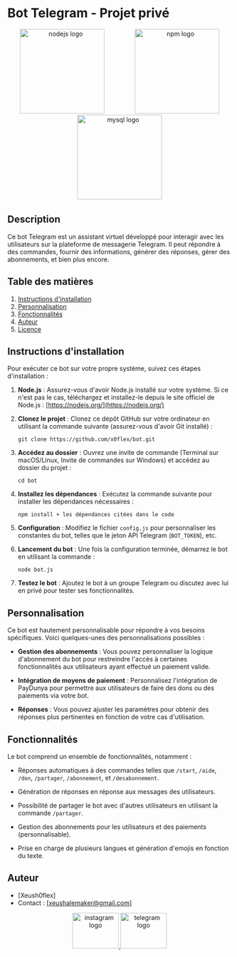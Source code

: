# Bot Telegram - Projet privé 

<div align="center">
 <img src="https://cdn.jsdelivr.net/gh/devicons/devicon/icons/nodejs/nodejs-original.svg" height="190" alt="nodejs logo"  />
  <img width="60" />
 <img src="https://cdn.jsdelivr.net/gh/devicons/devicon/icons/npm/npm-original-wordmark.svg" height="190" alt="npm logo"  />
  <img width="60" />
  <img src="https://cdn.jsdelivr.net/gh/devicons/devicon/icons/mysql/mysql-original.svg" height="190" alt="mysql logo"  />
  <img width="60" />
   </div>
   
## Description

Ce bot Telegram est un assistant virtuel développé pour interagir avec les utilisateurs sur la plateforme de messagerie Telegram. Il peut répondre à des commandes, fournir des informations, générer des réponses, gérer des abonnements, et bien plus encore.

## Table des matières

1. [Instructions d'installation](#instructions-dinstallation)
2. [Personnalisation](#personnalisation)
3. [Fonctionnalités](#fonctionnalités)
4. [Auteur](#auteur)
5. [Licence](#licence)

## Instructions d'installation

Pour exécuter ce bot sur votre propre système, suivez ces étapes d'installation :

1. **Node.js** : Assurez-vous d'avoir Node.js installé sur votre système. Si ce n'est pas le cas, téléchargez et installez-le depuis le site officiel de Node.js : [https://nodejs.org/](https://nodejs.org/)

2. **Clonez le projet** : Clonez ce dépôt GitHub sur votre ordinateur en utilisant la commande suivante (assurez-vous d'avoir Git installé) :
   ```
   git clone https://github.com/x0flex/bot.git
   ```

3. **Accédez au dossier** : Ouvrez une invite de commande (Terminal sur macOS/Linux, Invite de commandes sur Windows) et accédez au dossier du projet :
   ```
   cd bot
   ```

4. **Installez les dépendances** : Exécutez la commande suivante pour installer les dépendances nécessaires :
   ```
   npm install + les dépendances citées dans le code
   ```

5. **Configuration** : Modifiez le fichier `config.js` pour personnaliser les constantes du bot, telles que le jeton API Telegram (`BOT_TOKEN`), etc.

6. **Lancement du bot** : Une fois la configuration terminée, démarrez le bot en utilisant la commande :
   ```
   node bot.js
   ```

7. **Testez le bot** : Ajoutez le bot à un groupe Telegram ou discutez avec lui en privé pour tester ses fonctionnalités.

## Personnalisation

Ce bot est hautement personnalisable pour répondre à vos besoins spécifiques. Voici quelques-unes des personnalisations possibles :

- **Gestion des abonnements** : Vous pouvez personnaliser la logique d'abonnement du bot pour restreindre l'accès à certaines fonctionnalités aux utilisateurs ayant effectué un paiement valide.

- **Intégration de moyens de paiement** : Personnalisez l'intégration de PayDunya pour permettre aux utilisateurs de faire des dons ou des paiements via votre bot.

- **Réponses** : Vous pouvez ajuster les paramètres pour obtenir des réponses plus pertinentes en fonction de votre cas d'utilisation.

## Fonctionnalités

Le bot comprend un ensemble de fonctionnalités, notamment :

- Réponses automatiques à des commandes telles que `/start`, `/aide`, `/don`, `/partager`, `/abonnement`, et `/desabonnement`.

- Génération de réponses en réponse aux messages des utilisateurs.

- Possibilité de partager le bot avec d'autres utilisateurs en utilisant la commande `/partager`.

- Gestion des abonnements pour les utilisateurs et des paiements (personnalisable).

- Prise en charge de plusieurs langues et génération d'emojis en fonction du texte.


## Auteur

- [Xeush0flex]
- Contact : [xeushalemaker@gmail.com]

<div align="center">
<a href="https://instagram.com/xeush0flex" target="_blank">
    <img src="https://raw.githubusercontent.com/maurodesouza/profile-readme-generator/master/src/assets/icons/social/instagram/default.svg" width="104" height="80" alt="instagram logo"  />
  </a>
  <a href="https://t.me/xeush0flex" target="_blank">
    <img src="https://raw.githubusercontent.com/maurodesouza/profile-readme-generator/master/src/assets/icons/social/telegram/default.svg" width="104" height="80" alt="telegram logo"  />
  </a>
</div>


